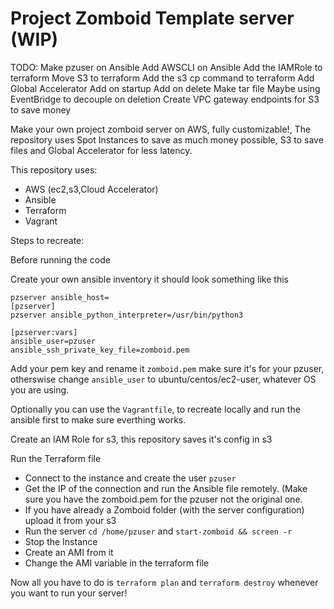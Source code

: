 # Project Zomboid Template server (WIP)

TODO:
Make pzuser on Ansible
Add AWSCLI on Ansible
Add the IAMRole to terraform
Move S3 to terraform
Add the s3 cp command to terraform
Add Global Accelerator
Add on startup
Add on delete
Make tar file
Maybe using EventBridge to decouple on deletion
Create VPC gateway endpoints for S3 to save money                                                  

Make your own project zomboid server on AWS, fully customizable!, The repository uses Spot Instances to save as much money possible, S3 to save files and Global Accelerator for less latency.

This repository uses:

 - AWS (ec2,s3,Cloud Accelerator)
 - Ansible
 - Terraform
 - Vagrant

Steps to recreate:

Before running the code

   Create your own ansible inventory it should look something like this
    
    pzserver ansible_host=
    [pzserver]
    pzserver ansible_python_interpreter=/usr/bin/python3

    [pzserver:vars] 
    ansible_user=pzuser
    ansible_ssh_private_key_file=zomboid.pem

Add your pem key and rename it `zomboid.pem` make sure it's for your pzuser, otherswise change `ansible_user` to ubuntu/centos/ec2-user, whatever OS you are using.

Optionally you can use the `Vagrantfile`, to recreate locally and run the ansible first to make sure everthing works.

Create an IAM Role for s3, this repository saves it's config in s3

Run the Terraform file

- Connect to the instance and create the user `pzuser`
- Get the IP of the connection and run the Ansible file remotely. (Make sure you have the zomboid.pem for the pzuser not the original one.
- If you have already a Zomboid folder (with the server configuration) upload it from your s3
- Run the server `cd /home/pzuser` and `start-zomboid && screen -r`
- Stop the Instance
- Create an AMI from it
- Change the AMI variable in the terraform file

Now all you have to do is `terraform plan` and `terraform destroy` whenever you want to run your server!